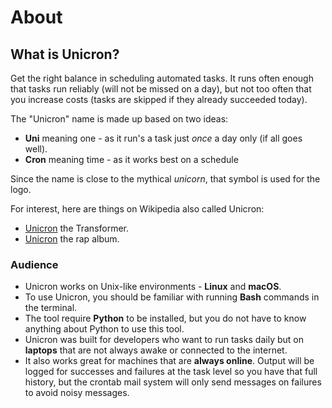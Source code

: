 # About

## What is Unicron?

Get the right balance in scheduling automated tasks. It runs often enough that tasks run reliably (will not be missed on a day), but not too often that you increase costs (tasks are skipped if they already succeeded today).

The "Unicron" name is made up based on two ideas:

- **Uni** meaning one - as it run's a task just _once_ a day only (if all goes well).
- **Cron** meaning time - as it works best on a schedule

Since the name is close to the mythical _unicorn_, that symbol is used for the logo.

For interest, here are things on Wikipedia also called Unicron:

- [Unicron](https://en.wikipedia.org/wiki/Unicron) the Transformer.
- [Unicron](https://en.wikipedia.org/wiki/MF_Doom_%26_Trunks_Presents_Unicron) the rap album.

### Audience

- Unicron works on Unix-like environments - **Linux** and **macOS**.
- To use Unicron, you should be familiar with running **Bash** commands in the terminal.
- The tool require **Python** to be installed, but you do not have to know anything about Python to use this tool.
- Unicron was built for developers who want to run tasks daily but on **laptops** that are not always awake or connected to the internet.
- It also works great for machines that are **always online**. Output will be logged for successes and failures at the task level so you have that full history, but the crontab mail system will only send messages on failures to avoid noisy messages.
